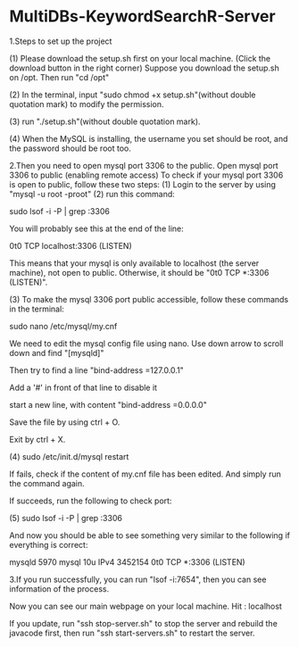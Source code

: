 # MultiDBs-KeywordSearchR-Server

1.Steps to set up the project

(1) Please download the setup.sh first on your local machine. (Click the download button in the right corner)
Suppose you download the setup.sh on /opt. Then run "cd /opt"

(2) In the terminal, input "sudo chmod +x setup.sh"(without double quotation mark) to modify the permission.

(3) run "./setup.sh"(without double quotation mark).

(4) When the MySQL is installing, the username you set should be root, and the password should be root too.


2.Then you need to open mysql port 3306 to the public. Open mysql port 3306 to public (enabling remote access)
To check if your mysql port 3306 is open to public, follow these two steps:
(1) Login to the server by using "mysql -u root -proot"
(2) run this command:

sudo lsof -i -P | grep :3306
 
You will probably see this at the end of the line:
 
0t0  TCP localhost:3306 (LISTEN)
 
This means that your mysql is only available to localhost (the server machine), not open to public.
Otherwise, it should be "0t0  TCP *:3306 (LISTEN)".

(3)
To make the mysql 3306 port public accessible, follow these commands in the terminal:

sudo nano /etc/mysql/my.cnf
 
We need to edit the mysql config file using nano. Use down arrow to scroll down and find "[mysqld]"

Then try to find a line "bind-address           =127.0.0.1"

Add a '#' in front of that line to disable it

start a new line, with content "bind-address             =0.0.0.0"

Save the file by using ctrl + O.

Exit by ctrl + X. 

(4)
sudo /etc/init.d/mysql restart

If fails, check if the content of my.cnf file has been edited. And simply run the command again.

If succeeds, run the following to check port:
 
(5) 
sudo lsof -i -P | grep :3306
 
And now you should be able to see something very similar to the following if everything is correct:
 
mysqld     5970    mysql   10u  IPv4 3452154      0t0  TCP *:3306 (LISTEN)

3.If you run successfully, you can run "lsof -i:7654", then you can see information of the process.

Now you can see our main webpage on your local machine. Hit : localhost

If you update, run "ssh stop-server.sh" to stop the server and rebuild the javacode first, then run "ssh start-servers.sh" to restart the server.
